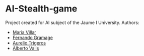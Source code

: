 # AI-Stealth-game
Project created for AI subject of the Jaume I University. Authors:

 - [Maria Villar](https://github.com/mariavllr)
 - [Fernando Gramage](https://github.com/FerGram)
 - [Aurelio Trigeros](https://github.com/aerisWay)
 - [Alberto Valls](https://github.com/alberto2114)
